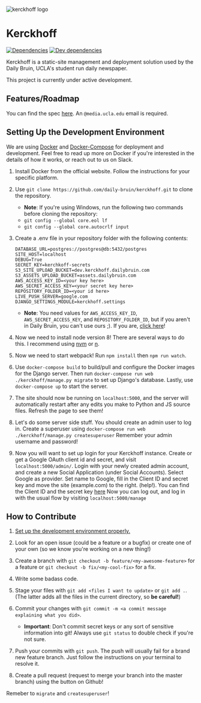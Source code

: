 [logo]: https://user-images.githubusercontent.com/1896936/28765492-cb46e55c-757f-11e7-996c-e53a95eba862.png "Kerckhoff Logo"
[spec link]: https://docs.google.com/a/media.ucla.edu/document/d/1ejb3iIyqSo2M6-fKhweAkp6MdS63gPsNmQje8iEUggc/edit?usp=sharing "Kerckhoff Specification Link"
[docker link]: https://www.docker.com/ "Docker Homepage"
[docker doc link]: https://docs.docker.com/ "Docker Documentation"
[docker compose doc link]: https://docs.docker.com/compose/ "Docker Documentation: Compose"

![kerckhoff logo][logo]

# Kerckhoff

[![Dependencies](https://david-dm.org/daily-bruin/kerckhoff/status.svg?style=flat)](https://david-dm.org/daily-bruin/kerckhoff)
[![Dev dependencies](https://david-dm.org/daily-bruin/kerckhoff/dev-status.svg?style=flat)](https://david-dm.org/daily-bruin/kerckhoff?type=dev)

Kerckhoff is a static-site management and deployment solution used by the Daily
Bruin, UCLA's student run daily newspaper.

This project is currently under active development.

## Features/Roadmap

You can find the spec [here][spec link]. An `@media.ucla.edu` email is required.

## Setting Up the Development Environment

We are using [Docker][docker doc link] and
[Docker-Compose][docker compose doc link] for deployment and development. Feel
free to read up more on Docker if you're interested in the details of how it
works, or reach out to us on Slack.

1.  Install Docker from the official website. Follow the instructions for your
    specific platform.

2.  Use `git clone https://github.com/daily-bruin/kerckhoff.git` to clone the
    repository.

    * **Note**: If you're using Windows, run the following two commands before
      cloning the repository:
    * `git config --global core.eol lf`
    * `git config --global core.autocrlf input`

3.  Create a .env file in your repository folder with the following contents:

    ```.env
    DATABASE_URL=postgres://postgres@db:5432/postgres
    SITE_HOST=localhost
    DEBUG=True
    SECRET_KEY=kerchkoff-secrets
    S3_SITE_UPLOAD_BUCKET=dev.kerckhoff.dailybruin.com
    S3_ASSETS_UPLOAD_BUCKET=assets.dailybruin.com
    AWS_ACCESS_KEY_ID=<your key here>
    AWS_SECRET_ACCESS_KEY=<your secret key here>
    REPOSITORY_FOLDER_ID=<your id here>
    LIVE_PUSH_SERVER=google.com
    DJANGO_SETTINGS_MODULE=kerckhoff.settings
    ```

    * **Note**: You need values for `AWS_ACCESS_KEY_ID`,
      `AWS_SECRET_ACCESS_KEY`, and `REPOSITORY_FOLDER_ID`, but if you aren't in
      Daily Bruin, you can't use ours ;). If you are,
      [click here](https://dailybruin.slack.com/archives/C7RT6B4FP/p1527528167000076)!

4.  Now we need to install node version 8! There are several ways to do this. I recommend using
    [nvm](https://github.com/nvm-sh/nvm) or [n](https://github.com/tj/n).

5.  Now we need to start webpack! Run `npm install` then `npm run watch`.

6.  Use `docker-compose build` to build/pull and configure the Docker images
    for the Django server. Then run `docker-compose run web ./kerckhoff/manage.py migrate` 
    to set up Django's database. Lastly, use `docker-compose up` to start the server.

6.  The site should now be running on `localhost:5000`, and the server will
    automatically restart after any edits you make to Python and JS source
    files. Refresh the page to see them!

7.  Let's do some server side stuff. You should create an admin user to log in.
    Create a superuser using `docker-compose run web ./kerckhoff/manage.py createsuperuser`
    Remember your admin username and password!

8.  Now you will want to set up login for your Kerckhoff instance. Create or get a
    Google OAuth client id and secret, and visit `localhost:5000/admin/`. Login with your newly
    created admin account, and create a new Social Application (under Social Accounts).
    Select Google as provider. Set name to Google, fill in the Client ID and secret key and
    move the site (example.com) to the right. (help!). You can find the Client ID and the secret
    key [here](https://dailybruin.slack.com/archives/C7RT6B4FP/p1526580559000282)
    Now you can log out, and log in with the usual flow by visiting `localhost:5000/manage`

## How to Contribute

1.  [Set up the development environment properly.](#setting-up-the-development-environment)

2.  Look for an open issue (could be a feature or a bugfix) or create one of
    your own (so we know you're working on a new thing!)

3.  Create a branch with `git checkout -b feature/<my-awesome-feature>` for a
    feature or `git checkout -b fix/<my-cool-fix>` for a fix.

4.  Write some badass code.

5.  Stage your files with `git add <files I want to update>` or `git add .`.
    (The latter adds all the files in the current directory, so **be careful!**)

6.  Commit your changes with
    `git commit -m <a commit message explaining what you did>`.

    * **Important**: Don't commit secret keys or any sort of sensitive
      information into git! Always use `git status` to double check if you're
      not sure.

7.  Push your commits with `git push`. The push will usually fail for a brand
    new feature branch. Just follow the instructions on your terminal to resolve
    it.

8.  Create a pull request (request to merge your branch into the master branch)
    using the button on Github!

Remeber to `migrate` and `createsuperuser`!
